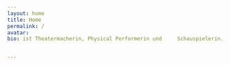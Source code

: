 ```yaml
---
layout: home
title: Home
permalink: /
avatar:
bio: ist Theatermacherin, Physical Performerin und     Schauspielerin. Sie lebt und arbeitet in Berlin und Wien. /n /n In Ihren Theaterarbeiten versteht sie Bewegung, Sprache, Film, Licht und Musik gleichwertige Bühnenpartner. Das Kreieren beginnt mit und ausgehend vom Körper. Jedes Projekt ist eine Suche nach einer neuen, entsprechenden Form und entsteht in einem kollaborativen Arbeitsprozess. Diese Art und Weise gemeinsam zu kreieren ist für sie verknüpft mit der Idee, wie sie in dieser Welt leben möchte. Sie sieht es als Gegenangebot zu vorherrschenden Macht- und Denk-Strukturen. /n /n Für sie öffnet Theater einen Erlebnisraum, der über das Denken in rationaler Linie hinausgeht. Theater berührt, bewegt, wühlt auf. Es kann gewohnte Sicht-weisen aufbrechen und  erlaubt die Realität anders zu beleuchten.


---
```

